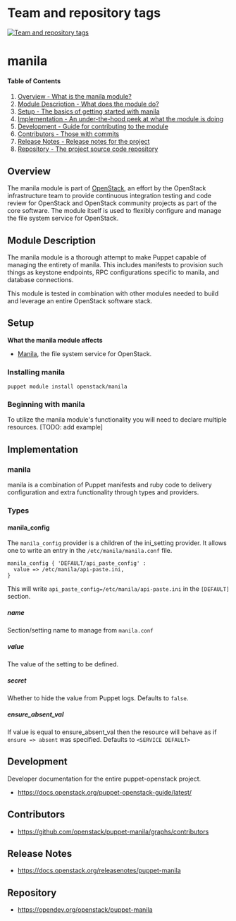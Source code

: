 Team and repository tags
========================

[![Team and repository tags](https://governance.openstack.org/tc/badges/puppet-manila.svg)](https://governance.openstack.org/tc/reference/tags/index.html)

<!-- Change things from this point on -->

manila
=======

#### Table of Contents

1. [Overview - What is the manila module?](#overview)
2. [Module Description - What does the module do?](#module-description)
3. [Setup - The basics of getting started with manila](#setup)
4. [Implementation - An under-the-hood peek at what the module is doing](#implementation)
5. [Development - Guide for contributing to the module](#development)
6. [Contributors - Those with commits](#contributors)
7. [Release Notes - Release notes for the project](#release-notes)
8. [Repository - The project source code repository](#repository)

Overview
--------

The manila module is part of [OpenStack](https://opendev.org/openstack), an effort by the OpenStack infrastructure team to provide continuous integration testing and code review for OpenStack and OpenStack community projects as part of the core software.  The module itself is used to flexibly configure and manage the file system service for OpenStack.

Module Description
------------------

The manila module is a thorough attempt to make Puppet capable of managing the entirety of manila.  This includes manifests to provision such things as keystone endpoints, RPC configurations specific to manila, and database connections.

This module is tested in combination with other modules needed to build and leverage an entire OpenStack software stack.

Setup
-----

**What the manila module affects**

* [Manila](https://docs.openstack.org/manila/latest/), the file system service for OpenStack.

### Installing manila

    puppet module install openstack/manila

### Beginning with manila

To utilize the manila module's functionality you will need to declare multiple resources.  [TODO: add example]


Implementation
--------------

### manila

manila is a combination of Puppet manifests and ruby code to delivery configuration and extra functionality through types and providers.

### Types

#### manila_config

The `manila_config` provider is a children of the ini_setting provider. It allows one to write an entry in the `/etc/manila/manila.conf` file.

```puppet
manila_config { 'DEFAULT/api_paste_config' :
  value => /etc/manila/api-paste.ini,
}
```

This will write `api_paste_config=/etc/manila/api-paste.ini` in the `[DEFAULT]` section.

##### name

Section/setting name to manage from `manila.conf`

##### value

The value of the setting to be defined.

##### secret

Whether to hide the value from Puppet logs. Defaults to `false`.

##### ensure_absent_val

If value is equal to ensure_absent_val then the resource will behave as if `ensure => absent` was specified. Defaults to `<SERVICE DEFAULT>`

Development
-----------

Developer documentation for the entire puppet-openstack project.

* https://docs.openstack.org/puppet-openstack-guide/latest/

Contributors
------------

* https://github.com/openstack/puppet-manila/graphs/contributors

Release Notes
-------------

* https://docs.openstack.org/releasenotes/puppet-manila

Repository
----------

* https://opendev.org/openstack/puppet-manila
